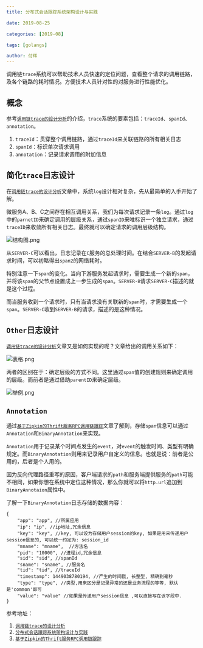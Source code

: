 ```yaml
---
title: 分布式会话跟踪系统架构设计与实践

date: 2019-08-25

categories: [2019-08]

tags: [golangs]

author: 付辉
---
```


调用链`trace`系统可以帮助技术人员快速的定位问题，查看整个请求的调用链路，及各个链路的耗时情况。方便技术人员针对性的对服务进行性能优化。

## 概念

参考[`调用链trace的设计分析`](https://yuerblog.cc/2017/06/22/talk-about-rpc-trace/)的介绍，`trace`系统的要素包括：`traceId`、`spanId`、`annotation`。

1. `traceId`：贯穿整个调用链路，通过`traceId`来关联链路的所有相关日志
2. `spanId`：标识单次请求调用
3. `annotation`：记录请求调用的附加信息

## 简化`trace`日志设计

在[`调用链trace的设计分析`](https://yuerblog.cc/2017/06/22/talk-about-rpc-trace/)文章中，系统`log`设计相对复杂，先从最简单的入手开始了解。

微服务A、B、C之间存在相互调用关系，我们为每次请求记录一条`log`。通过`log`中的`parnetID`来确定调用的层级关系，通过`spanID`来唯标识一个独立请求，通过`traceID`来收敛所有相关日志。最终就可以确定请求的调用层级结构。

![结构图.png](https://i.loli.net/2019/09/20/1bTuP2aKxhiBmIR.png)

从`SERVER-C`可以看出，日志记录在`C`服务的总处理时间。在结合`SERVER-B`的发起请求时间，可以初略得出`span2`的网络耗时。

特别注意一下`span`的变化。当向下游服务发起请求时，需要生成一个新的`span`，并将该`span`的父节点设置成上一步生成的`span`。`SERVER-B`请求`SERVER-C`描述的就是这个过程。

而当服务收到一个请求时，只有当请求没有关联新的`span`时，才需要生成一个`span`。`SERVER-C`收到`SERVER-B`的请求，描述的是这种情况。

## `Other`日志设计

[`调用链trace的设计分析`](https://yuerblog.cc/2017/06/22/talk-about-rpc-trace/)文章又是如何实现的呢？文章给出的调用关系如下：

![表格.png](https://i.loli.net/2019/09/20/ezMSNwrVUWPYBut.png)

两者的区别在于：确定层级的方式不同。这里通过`span`值的创建规则来确定调用的层级。而前者是通过借助`parentID`来确定层级。

![举例.png](https://i.loli.net/2019/09/20/wtOQ9XhG7zxHjld.png)

## `Annotation`

通过[`基于Zipkin的Thrift服务RPC调用链跟踪`](http://siye1982.github.io/2016/04/07/zipkin/#Annotation)文章了解到，存储`span`信息可以通过`Annotation`和`BinaryAnnotation`来实现。

`Annotation`用于记录某个时间点发生的`event`，对`event`的触发时间、类型有明确规定。而`BinaryAnnotation`则用来记录用户自定义的信息。也就是说：前者是公用的，后者是个人用的。

因为反向代理路径重写的原因，客户端请求的`path`和服务端提供服务的`path`可能不相同，如果你想在系统中定位这种情况，那么你就可以将`http.url`追加到`BinaryAnnotaion`属性中。

了解一下`BinaryAnnotation`日志存储的数据内容：

```
{
    "app": "app", //所属应用
    "ip": "ip", //ip地址,冗余信息
    "key": "key", //key, 可以设为存储用户session的key, 如果是用来传递用户session信息的, 可以统一约定为: session_id
    "mname": "mname",  //方法名
    "pid": "10000", //进程id,冗余信息
    "sid": "sid", //spanId
    "sname": "sname", //服务名
    "tid": "tid", //traceId
    "timestamp": 1449038780194, //产生的时间戳, 长整型, 精确到毫秒
    "type": "type", //类型,用来区分是记录异常的还是业务流程的等等, 默认是'common'即可
    "value": "value" //如果是传递用户session信息 ,可以直接写在该字段中.
}
```

参考地址：

1. [`调用链trace的设计分析`](https://yuerblog.cc/2017/06/22/talk-about-rpc-trace/)
2. [`分布式会话跟踪系统架构设计与实践`](http://www.uml.org.cn/zjjs/201705232.asp)
3. [`基于Zipkin的Thrift服务RPC调用链跟踪`](http://siye1982.github.io/2016/04/07/zipkin/#Annotation)